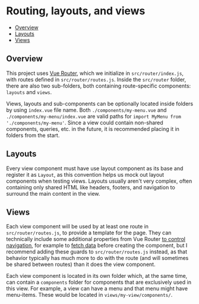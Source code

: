 # Routing, layouts, and views

- [Overview](#overview)
- [Layouts](#layouts)
- [Views](#views)

## Overview

This project uses [Vue Router](techfront.md#vue-router), which we initialize in `src/router/index.js`, with routes defined in `src/router/routes.js`. Inside the `src/router` folder, there are also two sub-folders, both containing route-specific components: `layouts` and `views`.

Views, layouts and sub-components can be optionally located inside folders by using `index.vue` file name. Both `./components/my-menu.vue` and `./components/my-menu/index.vue` are valid paths for `import MyMenu from './components/my-menu'`. Since a view could contain non-shared components, queries, etc. in the future, it is recommended placing it in folders from the start.

## Layouts

Every view component must have use layout component as its base and register it as `Layout`, as this convention helps us mock out layout components when testing views. Layouts usually aren't very complex, often containing only shared HTML like headers, footers, and navigation to surround the main content in the view.

## Views

Each view component will be used by at least one route in `src/router/routes.js`, to provide a template for the page. They can technically include some additional properties from Vue Router [to control navigation](https://router.vuejs.org/en/advanced/navigation-guards.html), for example to [fetch data](https://router.vuejs.org/en/advanced/data-fetching.html#fetching-before-navigation) before creating the component, but I recommend adding these guards to `src/router/routes.js` instead, as that behavior typically has much more to do with the route (and will sometimes be shared between routes) than it does the view component.

Each view component is located in its own folder which, at the same time, can contain a `components` folder for components that are exclusively used in this view. For example, a view can have a menu and that menu might have menu-items. These would be located in `views/my-view/components/`.
